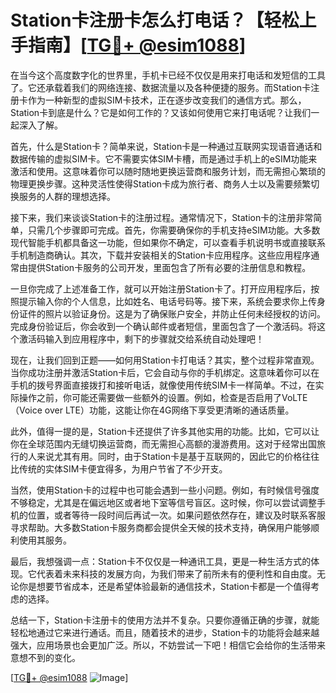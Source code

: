 # Station卡注册卡怎么打电话？【轻松上手指南】[[TG💪+ @esim1088](https://t.me/s/esim1088)]

在当今这个高度数字化的世界里，手机卡已经不仅仅是用来打电话和发短信的工具了。它还承载着我们的网络连接、数据流量以及各种便捷的服务。而Station卡注册卡作为一种新型的虚拟SIM卡技术，正在逐步改变我们的通信方式。那么，Station卡到底是什么？它是如何工作的？又该如何使用它来打电话呢？让我们一起深入了解。

首先，什么是Station卡？简单来说，Station卡是一种通过互联网实现语音通话和数据传输的虚拟SIM卡。它不需要实体SIM卡槽，而是通过手机上的eSIM功能来激活和使用。这意味着你可以随时随地更换运营商和服务计划，而无需担心繁琐的物理更换步骤。这种灵活性使得Station卡成为旅行者、商务人士以及需要频繁切换服务的人群的理想选择。

接下来，我们来谈谈Station卡的注册过程。通常情况下，Station卡的注册非常简单，只需几个步骤即可完成。首先，你需要确保你的手机支持eSIM功能。大多数现代智能手机都具备这一功能，但如果你不确定，可以查看手机说明书或直接联系手机制造商确认。其次，下载并安装相关的Station卡应用程序。这些应用程序通常由提供Station卡服务的公司开发，里面包含了所有必要的注册信息和教程。

一旦你完成了上述准备工作，就可以开始注册Station卡了。打开应用程序后，按照提示输入你的个人信息，比如姓名、电话号码等。接下来，系统会要求你上传身份证件的照片以验证身份。这是为了确保账户安全，并防止任何未经授权的访问。完成身份验证后，你会收到一个确认邮件或者短信，里面包含了一个激活码。将这个激活码输入到应用程序中，剩下的步骤就交给系统自动处理吧！

现在，让我们回到正题——如何用Station卡打电话？其实，整个过程非常直观。当你成功注册并激活Station卡后，它会自动与你的手机绑定。这意味着你可以在手机的拨号界面直接拨打和接听电话，就像使用传统SIM卡一样简单。不过，在实际操作之前，你可能还需要做一些额外的设置。例如，检查是否启用了VoLTE（Voice over LTE）功能，这能让你在4G网络下享受更清晰的通话质量。

此外，值得一提的是，Station卡还提供了许多其他实用的功能。比如，它可以让你在全球范围内无缝切换运营商，而无需担心高额的漫游费用。这对于经常出国旅行的人来说尤其有用。同时，由于Station卡是基于互联网的，因此它的价格往往比传统的实体SIM卡便宜得多，为用户节省了不少开支。

当然，使用Station卡的过程中也可能会遇到一些小问题。例如，有时候信号强度不够稳定，尤其是在偏远地区或者地下室等信号盲区。这时候，你可以尝试调整手机的位置，或者等待一段时间后再试一次。如果问题依然存在，建议及时联系客服寻求帮助。大多数Station卡服务商都会提供全天候的技术支持，确保用户能够顺利使用其服务。

最后，我想强调一点：Station卡不仅仅是一种通讯工具，更是一种生活方式的体现。它代表着未来科技的发展方向，为我们带来了前所未有的便利性和自由度。无论你是想要节省成本，还是希望体验最新的通信技术，Station卡都是一个值得考虑的选择。

总结一下，Station卡注册卡的使用方法并不复杂。只要你遵循正确的步骤，就能轻松地通过它来进行通话。而且，随着技术的进步，Station卡的功能将会越来越强大，应用场景也会更加广泛。所以，不妨尝试一下吧！相信它会给你的生活带来意想不到的变化。

[[TG💪+ @esim1088](https://t.me/s/esim1088) ![Image](https://i.postimg.cc/4NQfJmqS/Snipaste-2025-05-13-00-14-12.png)]